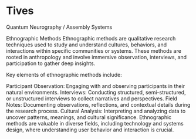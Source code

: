 # Tives
Quantum Neurography / Assembly Systems

Ethnographic Methods
Ethnographic methods are qualitative research techniques used to study and understand cultures, behaviors, and interactions within specific communities or systems. These methods are rooted in anthropology and involve immersive observation, interviews, and participation to gather deep insights.

Key elements of ethnographic methods include:

Participant Observation: Engaging with and observing participants in their natural environments.
Interviews: Conducting structured, semi-structured, or unstructured interviews to collect narratives and perspectives.
Field Notes: Documenting observations, reflections, and contextual details during the research process.
Cultural Analysis: Interpreting and analyzing data to uncover patterns, meanings, and cultural significance.
Ethnographic methods are valuable in diverse fields, including technology and systems design, where understanding user behavior and interaction is crucial.
